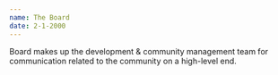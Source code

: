 ```yaml
---
name: The Board
date: 2-1-2000
---
```

Board makes up the development & community management team for communication related to the community on a high-level end.